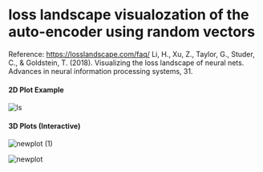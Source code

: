 # loss landscape visualozation of the auto-encoder using random vectors


Reference: https://losslandscape.com/faq/
Li, H., Xu, Z., Taylor, G., Studer, C., & Goldstein, T. (2018). Visualizing the loss landscape of neural nets. Advances in neural information processing systems, 31.



#### 2D Plot Example
![ls](https://user-images.githubusercontent.com/1684732/210389428-01148c39-dd6b-4cbb-8377-ac4391d9adac.png)


#### 3D Plots (Interactive)
![newplot (1)](https://user-images.githubusercontent.com/1684732/210389526-bc466b4f-4b80-4f90-bacb-c8c9a33039ca.png)

![newplot](https://user-images.githubusercontent.com/1684732/210389538-c52c885f-5bc6-4305-a4ac-8ff1af3a7352.png)
